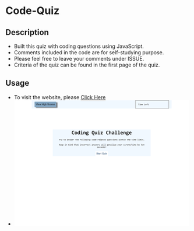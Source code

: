 # Code-Quiz

## Description
* Built this quiz with coding questions using JavaScript.
* Comments included in the code are for self-studying purpose.
* Please feel free to leave your comments under ISSUE.
* Criteria of the quiz can be found in the first page of the quiz.

## Usage
* To visit the website, please [Click Here](https://jabezli.github.io/Code-Quiz/)
* ![](/screenshot.png)